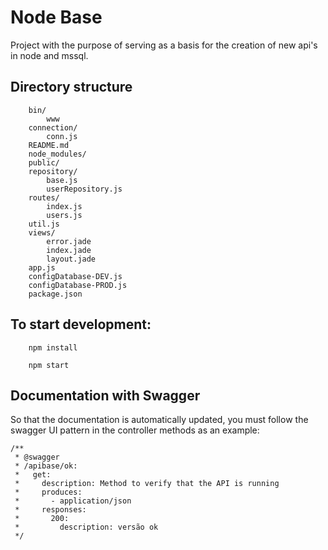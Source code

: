 # Node Base
Project with the purpose of serving as a basis for the creation of new api's in node and mssql.

## Directory structure
```
    bin/
        www
    connection/
        conn.js
    README.md
    node_modules/
    public/
    repository/
        base.js
        userRepository.js
    routes/
        index.js
        users.js
    util.js        
    views/
        error.jade
        index.jade
        layout.jade
    app.js
    configDatabase-DEV.js
    configDatabase-PROD.js
    package.json
```

## To start development:
```
    npm install
```

```
    npm start
```

## Documentation with Swagger
So that the documentation is automatically updated, you must follow the swagger UI pattern in the controller methods as an example:

```
/**
 * @swagger
 * /apibase/ok:
 *   get:
 *     description: Method to verify that the API is running
 *     produces:
 *       - application/json
 *     responses:
 *       200:
 *         description: versão ok
 */
```